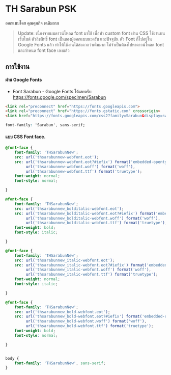 TH Sarabun PSK
===

ออกแบบโดย คุณศุภกิจ เฉลิมลาภ

> Update: เนื่องจากผมดาวน์โหลด font มาใช้ เพื่อทำ custom font ผ่าน CSS ใช้งานบนเว็บไซต์ ตัวลิขสิทธิ์ font เป็นของผู้ออกแบบนะครับ และปัจจุบัน ตัว Font ก็ไปอยู่ใน Google Fonts แล้ว ทำให้ใช้งานได้สะดวกว่าเดิมมาก ไม่จำเป็นต้องไปหาดาวน์โหลด font และกำหนด font face เองแล้ว

## การใช้งาน

#### ผ่าน Google Fonts

- Font Sarabun - Google Fonts ได้เลยครับ https://fonts.google.com/specimen/Sarabun

```html
<link rel="preconnect" href="https://fonts.googleapis.com">
<link rel="preconnect" href="https://fonts.gstatic.com" crossorigin>
<link href="https://fonts.googleapis.com/css2?family=Sarabun&display=swap" rel="stylesheet">
```

```css
font-family: 'Sarabun', sans-serif;
```

#### แบบ CSS Font face.

```css
@font-face {
    font-family: 'THSarabunNew';
    src: url('thsarabunnew-webfont.eot');
    src: url('thsarabunnew-webfont.eot?#iefix') format('embedded-opentype'),
         url('thsarabunnew-webfont.woff') format('woff'),
         url('thsarabunnew-webfont.ttf') format('truetype');
    font-weight: normal;
    font-style: normal;

}

@font-face {
    font-family: 'THSarabunNew';
    src: url('thsarabunnew_bolditalic-webfont.eot');
    src: url('thsarabunnew_bolditalic-webfont.eot?#iefix') format('embedded-opentype'),
         url('thsarabunnew_bolditalic-webfont.woff') format('woff'),
         url('thsarabunnew_bolditalic-webfont.ttf') format('truetype');
    font-weight: bold;
    font-style: italic;

}

@font-face {
    font-family: 'THSarabunNew';
    src: url('thsarabunnew_italic-webfont.eot');
    src: url('thsarabunnew_italic-webfont.eot?#iefix') format('embedded-opentype'),
         url('thsarabunnew_italic-webfont.woff') format('woff'),
         url('thsarabunnew_italic-webfont.ttf') format('truetype');
    font-weight: normal;
    font-style: italic;

}

@font-face {
    font-family: 'THSarabunNew';
    src: url('thsarabunnew_bold-webfont.eot');
    src: url('thsarabunnew_bold-webfont.eot?#iefix') format('embedded-opentype'),
         url('thsarabunnew_bold-webfont.woff') format('woff'),
         url('thsarabunnew_bold-webfont.ttf') format('truetype');
    font-weight: bold;
    font-style: normal;

}


body {
	font-family: 'THSarabunNew', sans-serif;
}
```
